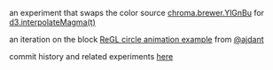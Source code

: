 an experiment that swaps the color source [chroma.brewer.YlGnBu](https://gka.github.io/chroma.js/#chroma-brewer) for [d3.interpolateMagma(t)](https://github.com/d3/d3-scale#interpolateMagma)  

an iteration on the block [ReGL circle animation example](http://bl.ocks.org/rflow/39692bd181fb1eb0b077a4caf886b077) from [@ajdant](https://twitter.com/ajdant)  

commit history and related experiments [here](https://github.com/micahstubbs/regl-experiments)